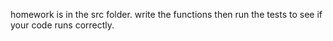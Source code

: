 homework is in the src folder. write the functions then run the tests to see if your code runs correctly.  
